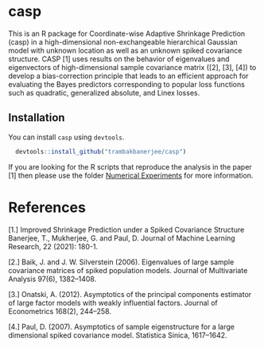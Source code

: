 <!-- README.md is generated from README.Rmd. Please edit that file -->
casp
====
<!-- [![Build Status](https://travis-ci.org/trambakbanerjee/asus.svg?branch=master)](https://travis-ci.org/trambakbanerjee/asus)
[![CRAN_Status_Badge](http://www.r-pkg.org/badges/version/asus)](https://cran.r-project.org/package=asus)
![](http://cranlogs.r-pkg.org/badges/grand-total/asus)-->
This is an R package for Coordinate-wise Adaptive Shrinkage Prediction (casp) in a high-dimensional non-exchangeable hierarchical Gaussian model with unknown location as well as an unknown spiked covariance structure. CASP [1] uses results on the behavior of eigenvalues and eigenvectors of high-dimensional sample covariance matrix ([2], [3], [4]) to develop a bias-correction principle that leads to an efficient approach for evaluating the Bayes predictors corresponding to popular loss functions such as
quadratic, generalized absolute, and Linex losses.
 
Installation
-----------
You can install  `casp` using `devtools`.

 ```R
   devtools::install_github("trambakbanerjee/casp")
   ```
  
  If you are looking for the R scripts that reproduce the analysis in the paper [1] then please use the folder [Numerical Experiments](https://github.com/trambakbanerjee/CASP_paper) for more information.  

References
=======
[1.] Improved Shrinkage Prediction under a Spiked Covariance Structure   
Banerjee, T., Mukherjee, G. and Paul, D. Journal of Machine Learning Research, 22 (2021): 180-1. 

[2.] Baik, J. and J. W. Silverstein (2006). Eigenvalues of large sample covariance matrices of spiked population models. Journal of Multivariate Analysis 97(6), 1382–1408.

[3.] Onatski, A. (2012). Asymptotics of the principal components estimator of large factor models with weakly influential factors. Journal of Econometrics 168(2), 244–258.

[4.] Paul, D. (2007). Asymptotics of sample eigenstructure for a large dimensional spiked covariance model. Statistica Sinica, 1617–1642.

